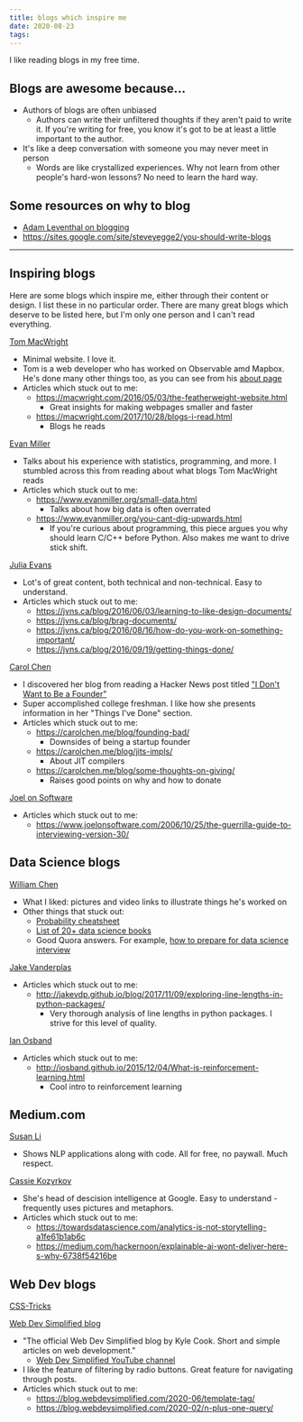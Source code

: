 ```yaml
---
title: blogs which inspire me
date: 2020-08-23
tags:
---
```


I like reading blogs in my free time.

## Blogs are awesome because...

* Authors of blogs are often unbiased
  * Authors can write their unfiltered thoughts if they aren't paid to write it. If you're writing for free, you know it's got to be at least a little important to the author.
* It's like a deep conversation with someone you may never meet in person
  * Words are like crystallized experiences. Why not learn from other people's hard-won lessons? No need to learn the hard way.

## Some resources on why to blog

* [Adam Leventhal on blogging](http://dtrace.org/blogs/ahl/2015/03/04/on-blogging/)
* https://sites.google.com/site/steveyegge2/you-should-write-blogs

---

## Inspiring blogs

Here are some blogs which inspire me, either through their content or design. I list these in no particular order. There are many great blogs which deserve to be listed here, but I'm only one person and I can't read everything.

[Tom MacWright](https://macwright.com/)

* Minimal website. I love it.
* Tom is a web developer who has worked on Observable amd Mapbox. He's done many other things too, as you can see from his [about page](https://macwright.com/about/)
* Articles which stuck out to me:
  * https://macwright.com/2016/05/03/the-featherweight-website.html
    * Great insights for making webpages smaller and faster
  * https://macwright.com/2017/10/28/blogs-i-read.html
    * Blogs he reads

[Evan Miller](https://www.evanmiller.org/index.html)

* Talks about his experience with statistics, programming, and more. I stumbled across this from reading about what blogs Tom MacWright reads
* Articles which stuck out to me:
  * https://www.evanmiller.org/small-data.html
    * Talks about how big data is often overrated
  * https://www.evanmiller.org/you-cant-dig-upwards.html
    * If you're curious about programming, this piece argues you why should learn C/C++ before Python. Also makes me want to drive stick shift.

[Julia Evans](https://jvns.ca/)

* Lot's of great content, both technical and non-technical. Easy to understand.
* Articles which stuck out to me:
  * https://jvns.ca/blog/2016/06/03/learning-to-like-design-documents/
  * https://jvns.ca/blog/brag-documents/
  * https://jvns.ca/blog/2016/08/16/how-do-you-work-on-something-important/
  * https://jvns.ca/blog/2016/09/19/getting-things-done/

[Carol Chen](https://carolchen.me/)

* I discovered her blog from reading a Hacker News post titled ["I Don't Want to Be a Founder"](https://news.ycombinator.com/item?id=23894387)
* Super accomplished college freshman. I like how she presents information in her "Things I've Done" section.
* Articles which stuck out to me:
  * https://carolchen.me/blog/founding-bad/
    * Downsides of being a startup founder
  * https://carolchen.me/blog/jits-impls/
    * About JIT compilers
  * https://carolchen.me/blog/some-thoughts-on-giving/
    * Raises good points on why and how to donate

[Joel on Software](https://www.joelonsoftware.com/)

* Articles which stuck out to me:
  * https://www.joelonsoftware.com/2006/10/25/the-guerrilla-guide-to-interviewing-version-30/

## Data Science blogs

[William Chen](http://www.wzchen.com/)

* What I liked: pictures and video links to illustrate things he's worked on
* Other things that stuck out:
  * [Probability cheatsheet](http://www.wzchen.com/probability-cheatsheet)
  * [List of 20+ data science books](http://www.wzchen.com/data-science-books/)
  * Good Quora answers. For example, [how to prepare for data science interview](https://www.quora.com/How-do-I-prepare-for-a-data-scientist-interview)

[Jake Vanderplas](https://jakevdp.github.io/pages/about.html)

* Articles which stuck out to me:
  * http://jakevdp.github.io/blog/2017/11/09/exploring-line-lengths-in-python-packages/
    * Very thorough analysis of line lengths in python packages. I strive for this level of quality.

[Ian Osband](http://iosband.github.io/)

* Articles which stuck out to me:
  * http://iosband.github.io/2015/12/04/What-is-reinforcement-learning.html
    * Cool intro to reinforcement learning

## Medium.com

[Susan Li](https://towardsdatascience.com/@actsusanli)

* Shows NLP applications along with code. All for free, no paywall. Much respect.

[Cassie Kozyrkov](https://towardsdatascience.com/@kozyrkov)

* She's head of descision intelligence at Google. Easy to understand - frequently uses pictures and metaphors.
* Articles which stuck out to me:
  * https://towardsdatascience.com/analytics-is-not-storytelling-a1fe61b1ab6c
  * https://medium.com/hackernoon/explainable-ai-wont-deliver-here-s-why-6738f54216be

## Web Dev blogs

[CSS-Tricks](https://css-tricks.com/)

[Web Dev Simplified blog](https://blog.webdevsimplified.com/)

* "The official Web Dev Simplified blog by Kyle Cook. Short and simple articles on web development."
  * [Web Dev Simplified YouTube channel](https://www.youtube.com/channel/UCFbNIlppjAuEX4znoulh0Cw)
* I like the feature of filtering by radio buttons. Great feature for navigating through posts.
* Articles which stuck out to me:
  * https://blog.webdevsimplified.com/2020-06/template-tag/
  * https://blog.webdevsimplified.com/2020-02/n-plus-one-query/
